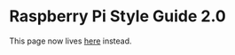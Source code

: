 # Raspberry Pi Style Guide 2.0

This page now lives [here](https://github.com/raspberrypi/style-guide/blob/master/style-guide.md) instead.

